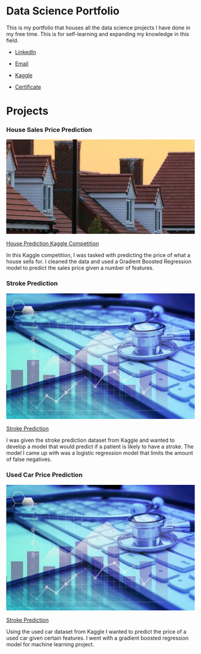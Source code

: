 # Data Science Portfolio

This is my portfolio that houses all the data science projects I have done in my free time. This is for self-learning and expanding my knowledge in this field. 

* [LinkedIn](www.linkedin.com/in/ethan-lapaczonek-54366923a)
  
* [Email](ethanlapa18@gmail.com)

* [Kaggle](https://www.kaggle.com/ethanl18)

* [Certificate](https://www.coursera.org/account/accomplishments/professional-cert/HY6RS3GUS39V?utm_source=link&utm_medium=certificate&utm_content=cert_image&utm_campaign=sharing_cta&utm_product=prof)


# Projects

### House Sales Price Prediction
![Stroke](/assets/img/header.png)

[House Prediction Kaggle Competition](https://github.com/ethan-lapo/House-Prediction-Kaggle-Competition.git)

In this Kaggle competition, I was tasked with predicting the price of what a house sells for. I cleaned the data and used a Gradient Boosted Regression model to predict the sales price given a number of features. 



### Stroke Prediction
![House](/assets/img/stroke_image.jpg)

[Stroke Prediction](https://github.com/ethan-lapo/Stroke-Prediction.git)

I was given the stroke prediction dataset from Kaggle and wanted to develop a model that would predict if a patient is likely to have a stroke. The model I came up with was a logistic regression model that limits the amount of false negatives. 


### Used Car Price Prediction
![House](/assets/img/stroke_image.jpg)

[Stroke Prediction](https://github.com/ethan-lapo/Stroke-Prediction.git)

Using the used car dataset from Kaggle I wanted to predict the price of a used car given certain features. I went with a gradient boosted regression model for machine learning project.
